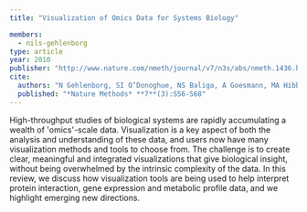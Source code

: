 ```yaml
---
title: "Visualization of Omics Data for Systems Biology"

members:
  - nils-gehlenborg
type: article
year: 2010
publisher: "http://www.nature.com/nmeth/journal/v7/n3s/abs/nmeth.1436.html"
cite:
  authors: "N Gehlenborg, SI O’Donoghue, NS Baliga, A Goesmann, MA Hibbs, H Kitano, O Kohlbacher, H Neuweger, R Schneider, D Tenenbaum and AC Gavin"
  published: "*Nature Methods* **7**(3):S56-S68"
---
```

High-throughput studies of biological systems are rapidly accumulating a wealth of 'omics'-scale data. Visualization is a key aspect of both the analysis and understanding of these data, and users now have many visualization methods and tools to choose from. The challenge is to create clear, meaningful and integrated visualizations that give biological insight, without being overwhelmed by the intrinsic complexity of the data. In this review, we discuss how visualization tools are being used to help interpret protein interaction, gene expression and metabolic profile data, and we highlight emerging new directions.
